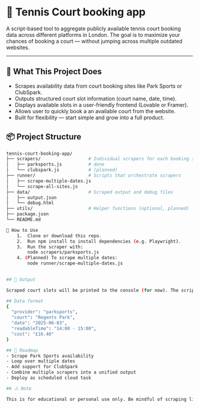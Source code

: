# 🎾 Tennis Court booking app 

A script-based tool to aggregate publicly available tennis court booking data across different platforms in London. The goal is to maximize your chances of booking a court — without jumping across multiple outdated websites.

---

## 🚀 What This Project Does

- Scrapes availability data from court booking sites like Park Sports or ClubSpark.
- Outputs structured court slot information (court name, date, time).
- Displays available slots in a user-friendly frontend (Lovable or Framer).
- Allows user to quickly book a an available court from the website.
- Built for flexibility — start simple and grow into a full product.

## 📦 Project Structure

```bash
tennis-court-booking-app/
├── scrapers/                  # Individual scrapers for each booking site
│   ├── parksports.js          # done
│   └── clubspark.js           # (planned)
├── runner/                    # Scripts that orchestrate scrapers
│   ├── scrape-multiple-dates.js 
│   └── scrape-all-sites.js
├── data/                      # Scraped output and debug files
│   ├── output.json
│   └── debug.html
├── utils/                     # Helper functions (optional, planned)
├── package.json
└── README.md

👋 How to Use
	1.	Clone or download this repo.
	2.	Run npm install to install dependencies (e.g. Playwright).
	3.	Run the scraper with:
        node scrapers/parksports.js
    4. (Planned) To scrape multiple dates:
        node runner/scrape-multiple-dates.js

    
## 📁 Output

Scraped court slots will be printed to the console (for now). The script saves results to `data/output.json`. This will then be formatted into a calendar view in the front-end.

## Data format
{
  "provider": "parksports",
  "court": "Regents Park",
  "date": "2025-06-03",
  "readableTime": "14:00 - 15:00",
  "cost": "£16.40"
}

## 🧠 Roadmap
- Scrape Park Sports availability
- Loop over multiple dates
- Add support for ClubSpark
- Combine multiple scrapers into a unified output
- Deploy as scheduled cloud task

## ⚠️ Note

This is for educational or personal use only. Be mindful of scraping limits and website terms of service.
